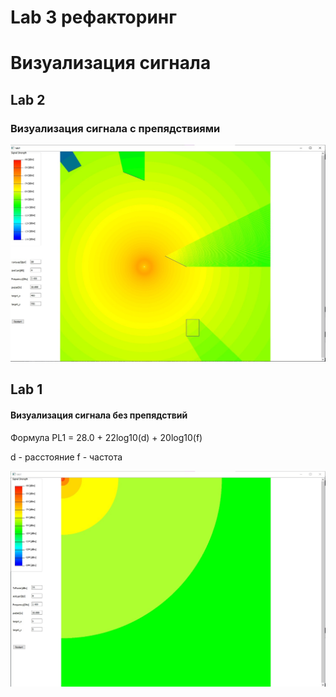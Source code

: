 # Lab 3 рефакторинг 

# Визуализация сигнала

## Lab 2
### Визуализация сигнала с препядствиями

<img src = "2.jpg">



## Lab 1
#### Визуализация сигнала без препядствий 

Формула 
PL1 = 28.0 + 22log10(d) + 20log10(f)


d - расстояние
f - частота

<img src = "1.jpg">